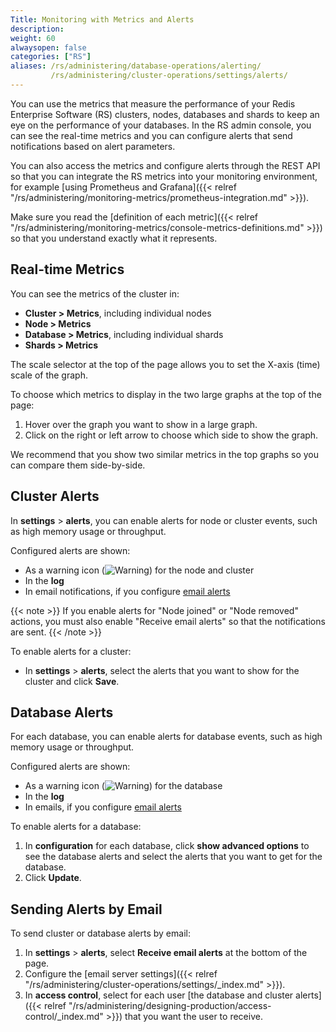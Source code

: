 ```yaml
---
Title: Monitoring with Metrics and Alerts
description:
weight: 60
alwaysopen: false
categories: ["RS"]
aliases: /rs/administering/database-operations/alerting/
         /rs/administering/cluster-operations/settings/alerts/
---
```

You can use the metrics that measure the performance of your Redis Enterprise Software (RS) clusters, nodes, databases and shards
to keep an eye on the performance of your databases.
In the RS admin console, you can see the real-time metrics and you can configure alerts that send notifications based on alert parameters.

You can also access the metrics and configure alerts through the REST API so that you can integrate the RS metrics into your monitoring environment, for example [using Prometheus and Grafana]({{< relref "/rs/administering/monitoring-metrics/prometheus-integration.md" >}}).

Make sure you read the [definition of each metric]({{< relref "/rs/administering/monitoring-metrics/console-metrics-definitions.md" >}})
so that you understand exactly what it represents.

## Real-time Metrics

You can see the metrics of the cluster in:

- **Cluster > Metrics**, including individual nodes
- **Node > Metrics**
- **Database > Metrics**, including individual shards
- **Shards > Metrics**

The scale selector at the top of the page allows you to set the X-axis (time) scale of the graph.

To choose which metrics to display in the two large graphs at the top of the page:

1. Hover over the graph you want to show in a large graph.
1. Click on the right or left arrow to choose which side to show the graph.

We recommend that you show two similar metrics in the top graphs so you can compare them side-by-side.

## Cluster Alerts

In **settings** > **alerts**, you can enable alerts for node or cluster events, such as high memory usage or throughput.

Configured alerts are shown:

- As a warning icon (![Warning](/images/rs/icon_warning.png#no-click "Warning")) for the node and cluster
- In the **log**
- In email notifications, if you configure [email alerts](#sending-alerts-by-email)

{{< note >}}
If you enable alerts for "Node joined" or "Node removed" actions,
you must also enable "Receive email alerts" so that the notifications are sent.
{{< /note >}}

To enable alerts for a cluster:

- In **settings** > **alerts**, select the alerts that you want to show for the cluster and click **Save**.

## Database Alerts

For each database, you can enable alerts for database events, such as high memory usage or throughput.

Configured alerts are shown:

- As a warning icon (![Warning](/images/rs/icon_warning.png#no-click "Warning")) for the database
- In the **log**
- In emails, if you configure [email alerts](#sending-alerts-by-email)

To enable alerts for a database:

1. In **configuration** for each database, click **show advanced options** to see the database alerts and select the alerts that you want to get for the database.
1. Click **Update**.

## Sending Alerts by Email

To send cluster or database alerts by email:

1. In **settings** > **alerts**, select **Receive email alerts** at the bottom of the page.
1. Configure the [email server settings]({{< relref "/rs/administering/cluster-operations/settings/_index.md" >}}).
1. In **access control**, select for each user [the database and cluster alerts]({{< relref "/rs/administering/designing-production/access-control/_index.md" >}}) that you want the user to receive.
